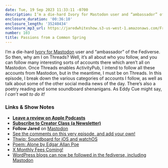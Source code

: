 ```yaml
---
date: Tue, 19 Sep 2023 11:33:11 -0700
description: I’m a die-hard Ivory for Mastodon user and “ambassador” of the Fediverse. So then, why am I on Threads? Well, it’s all about who you follow, and you can follow many interesting sorts of accounts there which aren’t all on Mastodon. In this episode, I break down the various categories of accounts I follow, as well as talk about some of the other social media news of the day.
enclosure_duration: '00:36:10'
enclosure_length: '35240434'
enclosure_mp3_url: https://jaredwhiteshow.s3-us-west-1.amazonaws.com/FreshFusion_Episode_103%20-%20Passions%20from%20a%20Common%20Spring.mp3
number: 103
title: Passions from a Common Spring
---
```


I’m a die-hard [Ivory for Mastodon](https://tapbots.com/ivory/) user and “ambassador” of the Fediverse. So then, why am I on Threads? Well, it’s all about who you follow, and you can follow many interesting sorts of accounts there which aren’t all on Mastodon. Once Threads enables ActivityPub, I intend to follow all these accounts from Mastodon, but in the meantime, I must be on Threads. In this episode, I break down the various categories of accounts I follow, as well as talk about some of the other social media news of the day. There’s also a poetry reading and some soundboard shenanigans. As Eddy Cue might say, _I can’t wait to do it!_

### Links & Show Notes

* **[Leave a review on Apple Podcasts](https://podcasts.apple.com/us/podcast/fresh-fusion/id1387528457)**
* **[Subscribe to Creator Class (a Newsletter)](https://jaredwhite.com/creator-class)**
* **Follow Jared** on [Mastodon](https://indieweb.social/@jaredwhite)
* [See the comments on this very episode, and add your own!](https://jaredwhite.com/podcast/103)
* [Thwip: Soundboard for iOS and watchOS](https://thwip.app/)
* [Poem: Alone by Edgar Allan Poe](https://nevermore.rip/docs/poems/alone/)
* [X Monthly Fees Coming!](https://www.cnbc.com/2023/09/18/musk-says-twitter-now-x-is-moving-to-monthly-subscriptions.html)
* [WordPress blogs can now be followed in the fediverse, including Mastodon](https://techcrunch.com/2023/09/14/wordpress-blogs-can-now-be-followed-in-the-fediverse-including-mastodon/)
